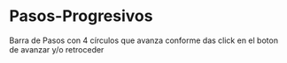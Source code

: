 # Pasos-Progresivos
Barra de Pasos con 4 círculos que avanza conforme das click en el boton de avanzar y/o retroceder
